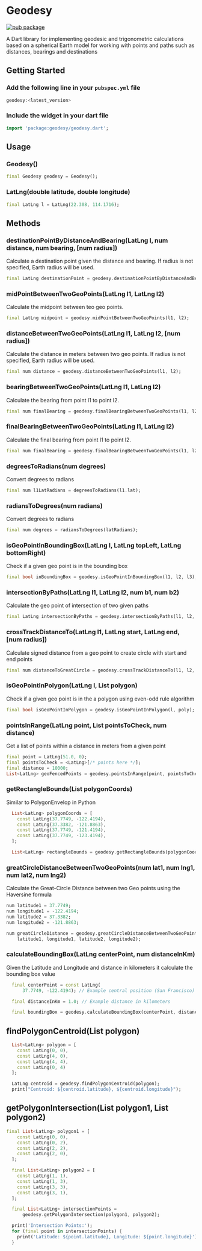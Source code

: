 # Geodesy

[![pub package](https://img.shields.io/pub/v/geodesy.svg)](https://pub.dartlang.org/packages/geodesy)

A Dart library for implementing geodesic and trigonometric calculations based on a spherical Earth model for working with points and paths such as distances, bearings and destinations

## Getting Started

### Add the following line in your `pubspec.yml` file

```dart
geodesy:<latest_version>
```

### Include the widget in your dart file

```dart
import 'package:geodesy/geodesy.dart';
```

## Usage

### Geodesy()

```dart
final Geodesy geodesy = Geodesy();
```

### LatLng(double latitude, double longitude)

```dart
final LatLng l = LatLng(22.308, 114.1716);
```

## Methods

### destinationPointByDistanceAndBearing(LatLng l, num distance, num bearing, [num radius])

Calculate a destination point given the distance and bearing. If radius is not specified, Earth radius will be used.

```dart
final LatLng destinationPoint = geodesy.destinationPointByDistanceAndBearing(l3, 2400, 420.2);
```

### midPointBetweenTwoGeoPoints(LatLng l1, LatLng l2)

Calculate the midpoint between teo geo points.

```dart
final LatLng midpoint = geodesy.midPointBetweenTwoGeoPoints(l1, l2);
```

### distanceBetweenTwoGeoPoints(LatLng l1, LatLng l2, [num radius])

Calculate the distance in meters between two geo points. If radius is not specified, Earth radius will be used.

```dart
final num distance = geodesy.distanceBetweenTwoGeoPoints(l1, l2);
```

### bearingBetweenTwoGeoPoints(LatLng l1, LatLng l2)

Calculate the bearing from point l1 to point l2.

```dart
final num finalBearing = geodesy.finalBearingBetweenTwoGeoPoints(l1, l2);
```

### finalBearingBetweenTwoGeoPoints(LatLng l1, LatLng l2)

Calculate the final bearing from point l1 to point l2.

```dart
final num finalBearing = geodesy.finalBearingBetweenTwoGeoPoints(l1, l2);
```

### degreesToRadians(num degrees)

Convert degrees to radians

```dart
final num l1LatRadians = degreesToRadians(l1.lat);
```

### radiansToDegrees(num radians)

Convert degrees to radians

```dart
final num degrees = radiansToDegrees(latRadians);
```

### isGeoPointInBoundingBox(LatLng l, LatLng topLeft, LatLng bottomRight)

Check if a given geo point is in the bounding box

```dart
final bool inBoundingBox = geodesy.isGeoPointInBoundingBox(l1, l2, l3);
```

### intersectionByPaths(LatLng l1, LatLng l2, num b1, num b2)

Calculate the geo point of intersection of two given paths

```dart
final LatLng intersectionByPaths = geodesy.intersectionByPaths(l1, l2, b1, b2);
```

### crossTrackDistanceTo(LatLng l1, LatLng start, LatLng end, [num radius])

Calculate signed distance from a geo point to create circle with start and end points

```dart
final num distanceToGreatCircle = geodesy.crossTrackDistanceTo(l1, l2, l3);
```
  
### isGeoPointInPolygon(LatLng l, List<LatLng> polygon)

Check if a given geo point is in the a polygon using even-odd rule algorithm

```dart
final bool isGeoPointInPolygon = geodesy.isGeoPointInPolygon(l, poly);
```

### pointsInRange(LatLng point, List<LatLng> pointsToCheck, num distance)

Get a list of points within a distance in meters from a given point

```dart
final point = LatLng(51.0, 0);
final pointsToCheck = <LatLng>[/* points here */];
final distance = 10000;
List<LatLng> geoFencedPoints = geodesy.pointsInRange(point, pointsToCheck, distance);
```

### getRectangleBounds(List<LatLng> polygonCoords)

Similar to PolygonEnvelop in Python

```dart
  List<LatLng> polygonCoords = [
    const LatLng(37.7749, -122.4194),
    const LatLng(37.3382, -121.8863),
    const LatLng(37.7749, -121.4194),
    const LatLng(37.7749, -123.4194),
  ];

  List<LatLng> rectangleBounds = geodesy.getRectangleBounds(polygonCoords);
```

### greatCircleDistanceBetweenTwoGeoPoints(num lat1, num lng1, num lat2, num lng2)

Calculate the Great-Circle Distance between two Geo points using the Haversine formula

```dart
num latitude1 = 37.7749;
num longitude1 = -122.4194;
num latitude2 = 37.3382;
num longitude2 = -121.8863;

num greatCircleDistance = geodesy.greatCircleDistanceBetweenTwoGeoPoints(
    latitude1, longitude1, latitude2, longitude2);
```

### calculateBoundingBox(LatLng centerPoint, num distanceInKm)

Given the Latitude and Longitude and distance in kilometers it calculate the bounding box value

```dart
  final centerPoint = const LatLng(
      37.7749, -122.4194); // Example central position (San Francisco)

  final distanceInKm = 1.0; // Example distance in kilometers

  final boundingBox = geodesy.calculateBoundingBox(centerPoint, distanceInKm);
```

## findPolygonCentroid(List<LatLng> polygon)

```dart
  List<LatLng> polygon = [
    const LatLng(0, 0),
    const LatLng(4, 0),
    const LatLng(4, 4),
    const LatLng(0, 4)
  ];

  LatLng centroid = geodesy.findPolygonCentroid(polygon);
  print("Centroid: ${centroid.latitude}, ${centroid.longitude}");
```

## getPolygonIntersection(List<LatLng> polygon1, List<LatLng> polygon2)

```dart
final List<LatLng> polygon1 = [
    const LatLng(0, 0),
    const LatLng(0, 2),
    const LatLng(2, 2),
    const LatLng(2, 0),
  ];

  final List<LatLng> polygon2 = [
    const LatLng(1, 1),
    const LatLng(1, 3),
    const LatLng(3, 3),
    const LatLng(3, 1),
  ];

  final List<LatLng> intersectionPoints =
      geodesy.getPolygonIntersection(polygon1, polygon2);

  print('Intersection Points:');
  for (final point in intersectionPoints) {
    print('Latitude: ${point.latitude}, Longitude: ${point.longitude}');
  }
```
